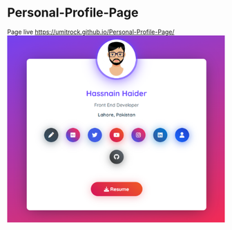# Personal-Profile-Page
Page live https://umitrock.github.io/Personal-Profile-Page/
<img src="https://github.com/UmitRock/Personal-Profile-Page/blob/main/page.PNG?raw=true" alt="">
